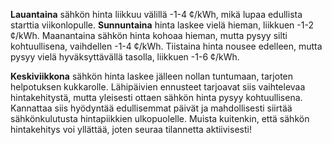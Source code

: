 **Lauantaina** sähkön hinta liikkuu välillä -1-4 ¢/kWh, mikä lupaa edullista starttia viikonlopulle. **Sunnuntaina** hinta laskee vielä hieman, liikkuen -1-2 ¢/kWh. Maanantaina sähkön hinta kohoaa hieman, mutta pysyy silti kohtuullisena, vaihdellen -1-4 ¢/kWh. Tiistaina hinta nousee edelleen, mutta pysyy vielä hyväksyttävällä tasolla, liikkuen -1-6 ¢/kWh. 

**Keskiviikkona** sähkön hinta laskee jälleen nollan tuntumaan, tarjoten helpotuksen kukkarolle. Lähipäivien ennusteet tarjoavat siis vaihtelevaa hintakehitystä, mutta yleisesti ottaen sähkön hinta pysyy kohtuullisena. Kannattaa siis hyödyntää edullisemmat päivät ja mahdollisesti siirtää sähkönkulutusta hintapiikkien ulkopuolelle. Muista kuitenkin, että sähkön hintakehitys voi yllättää, joten seuraa tilannetta aktiivisesti!